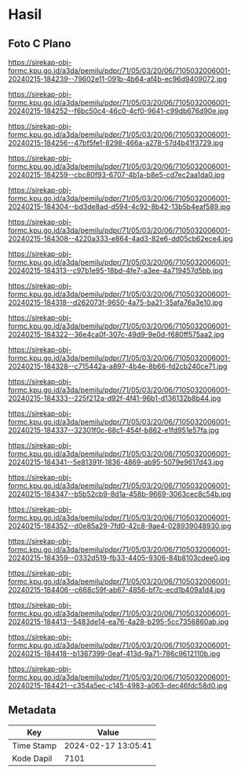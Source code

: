 # Hasil

## Foto C Plano

https://sirekap-obj-formc.kpu.go.id/a3da/pemilu/pdpr/71/05/03/20/06/7105032006001-20240215-184239--79602e11-091b-4b64-af4b-ec96d9409072.jpg

https://sirekap-obj-formc.kpu.go.id/a3da/pemilu/pdpr/71/05/03/20/06/7105032006001-20240215-184252--f6bc50c4-46c0-4cf0-9641-c99db676d90e.jpg

https://sirekap-obj-formc.kpu.go.id/a3da/pemilu/pdpr/71/05/03/20/06/7105032006001-20240215-184256--47bf5fe1-8298-466a-a278-57d4b41f3729.jpg

https://sirekap-obj-formc.kpu.go.id/a3da/pemilu/pdpr/71/05/03/20/06/7105032006001-20240215-184259--cbc80f93-6707-4b1a-b8e5-cd7ec2aa1da0.jpg

https://sirekap-obj-formc.kpu.go.id/a3da/pemilu/pdpr/71/05/03/20/06/7105032006001-20240215-184304--bd3de8ad-d594-4c92-8b42-13b5b4eaf589.jpg

https://sirekap-obj-formc.kpu.go.id/a3da/pemilu/pdpr/71/05/03/20/06/7105032006001-20240215-184308--4220a333-e864-4ad3-82e6-dd05cb62ece4.jpg

https://sirekap-obj-formc.kpu.go.id/a3da/pemilu/pdpr/71/05/03/20/06/7105032006001-20240215-184313--c97b1e95-18bd-4fe7-a3ee-4a719457d5bb.jpg

https://sirekap-obj-formc.kpu.go.id/a3da/pemilu/pdpr/71/05/03/20/06/7105032006001-20240215-184318--d262073f-9650-4a75-ba21-35afa76a3e10.jpg

https://sirekap-obj-formc.kpu.go.id/a3da/pemilu/pdpr/71/05/03/20/06/7105032006001-20240215-184322--36e4ca0f-307c-49d9-9e0d-f680ff575aa2.jpg

https://sirekap-obj-formc.kpu.go.id/a3da/pemilu/pdpr/71/05/03/20/06/7105032006001-20240215-184328--c715442a-a897-4b4e-8b66-fd2cb240ce71.jpg

https://sirekap-obj-formc.kpu.go.id/a3da/pemilu/pdpr/71/05/03/20/06/7105032006001-20240215-184333--225f212a-d92f-4f41-96b1-d136132b8b44.jpg

https://sirekap-obj-formc.kpu.go.id/a3da/pemilu/pdpr/71/05/03/20/06/7105032006001-20240215-184337--32301f0c-68c1-454f-b862-e1fd951e57fa.jpg

https://sirekap-obj-formc.kpu.go.id/a3da/pemilu/pdpr/71/05/03/20/06/7105032006001-20240215-184341--5e81391f-1836-4869-ab95-5079e9617d43.jpg

https://sirekap-obj-formc.kpu.go.id/a3da/pemilu/pdpr/71/05/03/20/06/7105032006001-20240215-184347--b5b52cb9-8d1a-458b-9669-3063cec8c54b.jpg

https://sirekap-obj-formc.kpu.go.id/a3da/pemilu/pdpr/71/05/03/20/06/7105032006001-20240215-184352--d0e85a29-7fd0-42c8-9ae4-028939048930.jpg

https://sirekap-obj-formc.kpu.go.id/a3da/pemilu/pdpr/71/05/03/20/06/7105032006001-20240215-184359--0332d519-fb33-4405-9306-84b8103cdee0.jpg

https://sirekap-obj-formc.kpu.go.id/a3da/pemilu/pdpr/71/05/03/20/06/7105032006001-20240215-184406--c668c59f-ab67-4856-bf7c-ecd1b409a1d4.jpg

https://sirekap-obj-formc.kpu.go.id/a3da/pemilu/pdpr/71/05/03/20/06/7105032006001-20240215-184413--5483de14-ea76-4a28-b295-5cc7356860ab.jpg

https://sirekap-obj-formc.kpu.go.id/a3da/pemilu/pdpr/71/05/03/20/06/7105032006001-20240215-184418--b1367399-0eaf-413d-9a71-786c9612110b.jpg

https://sirekap-obj-formc.kpu.go.id/a3da/pemilu/pdpr/71/05/03/20/06/7105032006001-20240215-184421--c354a5ec-c145-4983-a063-dec46fdc58d0.jpg


## Metadata

| Key        | Value               |
| ---------- | ------------------- |
| Time Stamp | 2024-02-17 13:05:41 |
| Kode Dapil | 7101                |



